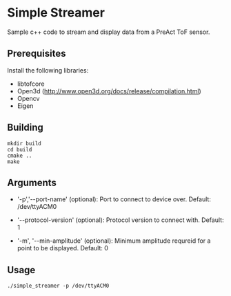 # Simple Streamer
Sample c++ code to stream and display data from a PreAct ToF sensor.

## Prerequisites 
Install the following libraries:

- libtofcore
- Open3d (http://www.open3d.org/docs/release/compilation.html)
- Opencv
- Eigen

## Building
```
mkdir build
cd build
cmake ..
make 
```

## Arguments

- '-p','--port-name'  (optional): Port to connect to device over. Default: /dev/ttyACM0

- '--protocol-version' (optional): Protocol version to connect with. Default: 1

- '-m', '--min-amplitude' (optional): Minimum amplitude requreid for a point to be displayed.  Default: 0


## Usage

```
./simple_streamer -p /dev/ttyACM0
```
